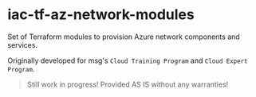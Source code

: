 # iac-tf-az-network-modules

Set of Terraform modules to provision Azure network components and services.

Originally developed for msg's `Cloud Training Program` and `Cloud Expert Program`.

> Still work in progress! Provided AS IS without any warranties!
